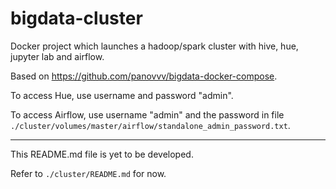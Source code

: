 # bigdata-cluster
Docker project which launches a hadoop/spark cluster with hive, hue, jupyter lab and airflow.

Based on https://github.com/panovvv/bigdata-docker-compose.

To access Hue, use username and password "admin".

To access Airflow, use username "admin" and the password in file 
`./cluster/volumes/master/airflow/standalone_admin_password.txt`.

---

This README.md file is yet to be developed.

Refer to `./cluster/README.md` for now.
